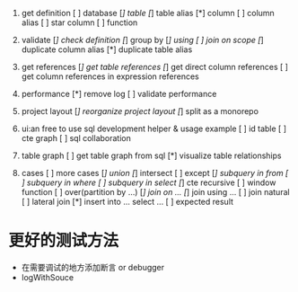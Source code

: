 1. get definition
    [ ] database
    [*] table
    [*] table alias
    [*] column
    [ ] column alias
    [ ] star column
    [ ] function
    
1. validate
    [*] check definition
    [*] group by
    [*] using
    [ ] join on scope
    [*] duplicate column alias
    [*] duplicate table alias

1. get references
    [*] get table references
    [*] get direct column references
    [ ] get column references in expression references

1. performance
    [*] remove log
    [ ] validate performance

1. project layout
    [*] reorganize project layout
    [*] split as a monorepo
    
1. ui:an free to use sql development helper & usage example
    [ ] id table
    [ ] cte graph
    [ ] sql collaboration

1. table graph
    [ ] get table graph from sql
    [*] visualize table relationships

1. cases
    [ ] more cases
        [*] union
        [*] intersect
        [ ] except
        [*] subquery in from
        [ ] subquery in where
        [ ] subquery in select
        [*] cte recursive
        [ ] window function
        [ ] over(partition by ...)
        [*] join on ...
        [*] join using ...
        [ ] join natural
        [ ] lateral join
        [*] insert into ... select ...
    [ ] expected result

# 更好的测试方法

* 在需要调试的地方添加断言 or debugger
* logWithSouce
